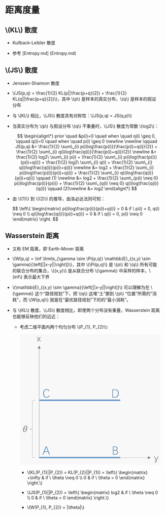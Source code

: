 <script type="text/javascript" src="http://cdn.mathjax.org/mathjax/latest/MathJax.js?config=default"></script>

# 距离度量

## \\(KL\\) 散度

- Kullback-Leibler 散度

- 参考 [Entropy.md] (Entropy.md)

## \\(JS\\) 散度

- Jenssen-Shannon 散度

- \\(JS(p,q) = \frac{1}{2} KL(p||\frac{p+q}{2}) + \frac{1}{2} KL(q||\frac{p+q}{2})\\)，其中 \\(p\\) 是样本的真实分布，\\(q\\) 是样本的假设分布

- 与 \\(KL\\) 相比，\\(JS\\) 散度具有对称性：\\(JS(p,q) = JS(q,p)\\)

- 当真实分布为 \\(p\\) 与假设分布 \\(q\\) 不重叠时，\\(JS\\) 散度为常数 \\(log2\\)：

	$$
	\begin{align\*}
	prior \quad &p(i)=0 \quad when \quad q(i) \geq 0, \qquad q(i)=0 \quad when \quad p(i) \geq 0 \newline \newline
	\qquad JS(p,q) &= \frac{1}{2} \sum\_{i} p(i)log\frac{p(i)}{\frac{p(i)+q(i)}{2}} + \frac{1}{2} \sum\_{i} q(i)log\frac{q(i)}{\frac{p(i)+q(i)}{2}} \newline
	&= \frac{1}{2} log2\ \sum\_{i} p(i) + \frac{1}{2} \sum\_{i} p(i)log\frac{p(i)}{p(i)+q(i)} + \frac{1}{2} log2\ \sum\_{i} q(i) + \frac{1}{2} \sum\_{i} q(i)log\frac{q(i)}{p(i)+q(i)} \newline
	&= log2 + \frac{1}{2} \sum\_{i} p(i)log\frac{p(i)}{p(i)+q(i)} + \frac{1}{2} \sum\_{i} q(i)log\frac{q(i)}{p(i)+q(i)} \qquad (1) \newline
	&= log2 + \frac{1}{2} \sum\_{p(i) \neq 0} p(i)log\frac{p(i)}{p(i)} + \frac{1}{2} \sum\_{q(i) \neq 0} q(i)log\frac{q(i)}{q(i)} \qquad (2)\newline
	&= log2
	\end{align\*}
	$$

- 由 \\((1)\\) 到 \\((2)\\) 的推导，由洛必达法则可知：

	$$
	\\left\\{ \begin{matrix} p(i)log\frac{p(i)}{p(i)+q(i)} = 0 & if \ p(i) = 0, q(i) \neq 0 \\\\ q(i)log\frac{q(i)}{p(i)+q(i)} = 0 & if \ q(i) = 0, p(i) \neq 0 \end{matrix} \\right\.
	$$

## Wasserstein 距离

- 又称 EM 距离，即 Earth-Mover 距离

- \\(W(p,q) = \inf \limits\_{\gamma \sim \Pi(p,q)} \mathbb{E}\_{(x,y) \sim \gamma}{\left[||x-y||\right]}\\)，其中 \\(\Pi(p,q)\\) 是 \\(p\\) 和 \\(q\\) 所有可能的联合分布的集合，\\((x,y)\\) 是从联合分布 \\(\gamma\\) 中采样的样本，\\(inf\\) 表示最大下界

- \\(\mathbb{E}\_{(x,y) \sim \gamma}{\left[||x-y||\right]}\\) 可以理解为在 \\(\gamma\\) 这个“路径规划”下，把 \\(q\\) 这堆“土”挪到 \\(p\\) “位置”所需的“消耗”，而 \\(W(p,q)\\) 就是在“最优路径规划”下的的“最小消耗”。

- 与 \\(KL\\) 散度、\\(JS\\) 散度相比，即使两个分布没有重叠，Wasserstein 距离也能够反映他们的远近：

	- 考虑二维平面内两个均匀分布 \\(P\_{1}, P\_{2}\\):

		![img](images/wasserstein.png)
		
		- \\(KL(P\_{1}||P\_{2}) = KL(P\_{2}||P\_{1}) = \\left\\{ \begin{matrix} +\infty & if \ \theta \neq 0 \\\\ 0 & if \ \theta = 0 \end{matrix} \\right\.\\)

		- \\(JS(P\_{1}||P\_{2}) = \\left\\{ \begin{matrix} log2 & if \ \theta \neq 0 \\\\ 0 & if \ \theta = 0 \end{matrix} \\right\.\\)

		- \\(W(P\_{1}, P\_{2}) = |\theta|\\)